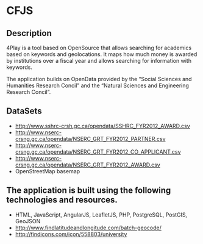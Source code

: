 # CFJS

## Description

4Play is a tool based on OpenSource that allows searching for academics based on keywords and geolocations. It maps how much money is awarded by institutions over a fiscal year and allows searching for information with keywords.

The application builds on OpenData provided by the “Social Sciences and Humanities Research Concil” and the “Natural Sciences and Engineering Research Concil”. 

## DataSets

* http://www.sshrc-crsh.gc.ca/opendata/SSHRC_FYR2012_AWARD.csv
* http://www.nserc-crsng.gc.ca/opendata/NSERC_GRT_FYR2012_PARTNER.csv
* http://www.nserc-crsng.gc.ca/opendata/NSERC_GRT_FYR2012_CO_APPLICANT.csv
* http://www.nserc-crsng.gc.ca/opendata/NSERC_GRT_FYR2012_AWARD.csv
* OpenStreetMap basemap

## The application is built using the following technologies and resources.

* HTML, JavaScript, AngularJS, LeafletJS, PHP, PostgreSQL, PostGIS, GeoJSON
* http://www.findlatitudeandlongitude.com/batch-geocode/
* http://findicons.com/icon/558803/university

